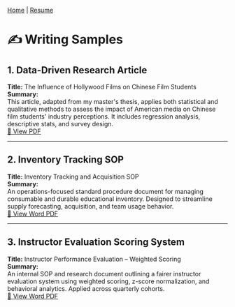 [Home](./index.md) | [Resume](./resume.md)

# ✍️ Writing Samples

## 1. Data-Driven Research Article  
**Title:** The Influence of Hollywood Films on Chinese Film Students  
**Summary:**  
This article, adapted from my master's thesis, applies both statistical and qualitative methods to assess the impact of American media on Chinese film students' industry perceptions. It includes regression analysis, descriptive stats, and survey design.  
[📄 View PDF](./assets/article-thesis-data-work.pdf)

---

## 2. Inventory Tracking SOP  
**Title:** Inventory Tracking and Acquisition SOP  
**Summary:**  
An operations-focused standard procedure document for managing consumable and durable educational inventory. Designed to streamline supply forecasting, acquisition, and team usage behavior.  
[📄 View Word PDF](./assets/inventory-tracking.pdf)

---

## 3. Instructor Evaluation Scoring System  
**Title:** Instructor Performance Evaluation – Weighted Scoring  
**Summary:**  
An internal SOP and research document outlining a fairer instructor evaluation system using weighted scoring, z-score normalization, and behavioral analytics. Applied across quarterly cohorts.  
[📄 View Word PDF](./assets/instructor-performance-evaluation-sop.pdf)
